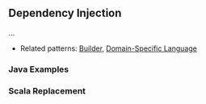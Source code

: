 ## Dependency Injection

...
 - Related patterns: [Builder](https://github.com/OndrejKucera/knowledge_design_patterns/blob/master/Builder.md), [Domain-Specific Language]()
 
### Java Examples

### Scala Replacement
